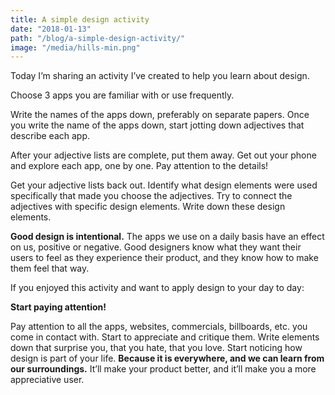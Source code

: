 ```yaml
---
title: A simple design activity
date: "2018-01-13"
path: "/blog/a-simple-design-activity/"
image: "/media/hills-min.png"
---
```


Today I’m sharing an activity I’ve created to help you learn about design.

Choose 3 apps you are familiar with or use frequently.

Write the names of the apps down, preferably on separate papers. Once you write the name of the apps down, start jotting down adjectives that describe each app.

After your adjective lists are complete, put them away. Get out your phone and explore each app, one by one. Pay attention to the details!

Get your adjective lists back out. Identify what design elements were used specifically that made you choose the adjectives. Try to connect the adjectives with specific design elements. Write down these design elements.

**Good design is intentional.** The apps we use on a daily basis have an effect on us, positive or negative. Good designers know what they want their users to feel as they experience their product, and they know how to make them feel that way.

If you enjoyed this activity and want to apply design to your day to day:

**Start paying attention!**

Pay attention to all the apps, websites, commercials, billboards, etc. you come in contact with. Start to appreciate and critique them. Write elements down that surprise you, that you hate, that you love. Start noticing how design is part of your life. **Because it is everywhere, and we can learn from our surroundings.** It’ll make your product better, and it’ll make you a more appreciative user.
